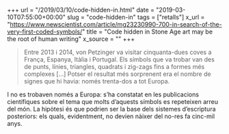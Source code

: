 +++
url = "/2019/03/10/code-hidden-in.html"
date = "2019-03-10T07:55:00+00:00"
slug = "code-hidden-in"
tags = ["retalls"]
x_url = "https://www.newscientist.com/article/mg23230990-700-in-search-of-the-very-first-coded-symbols/"
title = "Code hidden in Stone Age art may be the root of human writing"
x_source = ""
+++


> Entre 2013 i 2014, von Petzinger va visitar cinquanta-dues coves a França, Espanya, Itàlia i Portugal. Els símbols que va trobar van des de punts, línies, triangles, quadrats i zig-zags fins a formes més complexes […] Potser el resultat més sorprenent era el nombre de signes que hi havia: només trenta-dos a tot Europa.

I no es trobaven només a Europa: s’ha constatat en les publicacions científiques sobre el tema que molts d’aquests símbols es repeteixen arreu del món. La hipòtesi és que podrien ser la base dels sistemes d’escriptura posteriors: els quals, evidentment, no devien nàixer del no-res fa cinc-mil anys.

